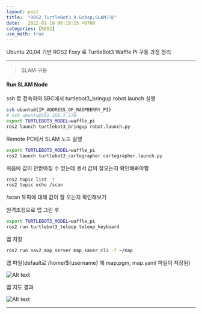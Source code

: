 ```yaml
---
layout: post
title:  "ROS2_TurtleBot3_9.&nbsp;SLAM구동"
date:   2022-01-18 06:18:15 +0700
categories: [ROS2]
use_math: true
---
```


Ubuntu 20,04 기반 ROS2 Foxy 로 TurtleBot3 Waffle Pi 구동 과정 정리

---

> SLAM 구동

#### Run SLAM Node

ssh 로 접속하여 SBC에서 turtlebot3_bringup robot.launch 실행

``` bash
ssh ubuntu@{IP_ADDRESS_OF_RASPBERRY_PI}
# ssh ubuntu@192.168.1.178
export TURTLEBOT3_MODEL=waffle_pi
ros2 launch turtlebot3_bringup robot.launch.py
```

Remote PC에서 SLAM 노드 실행

``` bash
export TURTLEBOT3_MODEL=waffle_pi
ros2 launch turtlebot3_cartographer cartographer.launch.py
```

처음에 값이 안받아질 수 있는데 센서 값이 잘오는지 확인해봐야함

``` bash
ros2 topic list -t
ros2 topic echo /scan
```

/scan 토픽에 대해 값이 잘 오는지 확인해보기

원격조정으로 맵 그린 후

``` bash
export TURTLEBOT3_MODEL=waffle_pi
ros2 run turtlebot3_teleop teleop_keyboard
```

맵 저장

``` bash
ros2 run nav2_map_server map_saver_cli -f ~/map
```

맵 파일(default로 /home/${username} 에 map.pgm, map.yaml 파일이 저장됨)

![Alt text](http://leesangwon0114.github.io/static/img/ROS2/5.15.png)

맵 지도 결과

![Alt text](http://leesangwon0114.github.io/static/img/ROS2/5.16.png)

---